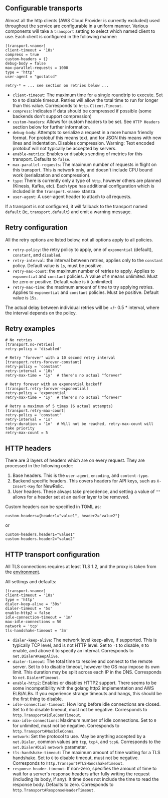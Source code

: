 Configurable transports
-----------------------
Almost all the http clients (AWS Cloud Provider is currently excluded) used throughout the service are configurable
in a uniform manner.  Various components will take a `transport` setting to select which named client to use.  Each
client is configured in the following manner:

```
[transport.<name>]
client-timeout = '10s'
compress = true
custom-headers = {}
debug-body = false
max-parallel-requests = 1000
type = 'http'
user-agent = "gostatsd"

retry-* = ... see section on retries below ...
```

- `client-timeout`: The maximum time for a single roundtrip to execute. Set to `0` to disable timeout.  Retries
  will allow the total time to run for longer than this value.  Corresponds to `http.Client.Timeout`.
- `compress`: Indicates if data should be compressed if possible (some backends don't support compression)
- `custom-headers`: Allows for custom headers to be set.  See `HTTP Headers` section below for further information.
- `debug-body`: Attempts to serialize a request in a more human friendly format.  For protobuf this means text, and
  for JSON this means with new lines and indentation.  Disables compression.  Warning: Text encoded protobuf will not
  typically be accepted by servers.
- `enable-metrics`: Enables or disables sending of metrics for this transport.  Defaults to `false`.
- `max-parallel-requests`: The maximum number of requests in flight on this transport.  This is network only, and
  doesn't include CPU bound work (serialization and compression).
- `type`: There is currently only a type of `http`, however others are planned (Kinesis, Kafka, etc).  Each type
  has additional configuration which is included in the `transport.<name>` stanza.
- `user-agent`: A user-agent header to attach to all requests.

If a transport is not configured, it will fallback to the transport named `default` (ie, `transport.default`) and
emit a warning message.

Retry configuration
-------------------
All the retry options are listed below, not all options apply to all policies.
- `retry-policy`: the retry policy to apply, one of `exponential` (default), `constant`, and `disabled`.
- `retry-interval`: the interval between retries, applies only to the `constant` policy.  Default value is `1s`, must
  be positive.
- `retry-max-count`: the maximum number of retries to apply.  Applies to `exponential` and `constant` policies.  A
  value of `0` means unlimited.  Must be zero or positive.  Default value is `0` (unlimited)
- `retry-max-time`: the maximum amount of time to try applying retries.  Applies to `exponential` and `constant`
  policies.  Must be positive.  Default value is `15s`.

The actual delay between individual retries will be +/- 0.5 * interval, where the interval depends on the policy.

Retry examples
--------------
```
# No retries
[transport.no-retries]
retry-policy = 'disabled'

# Retry "forever" with a 10 second retry interval
[transport.retry-forever-constant]
retry-policy = 'constant'
retry-interval = '10s'
retry-max-time = '1y'  # there's no actual "forever"

# Retry forever with an exponential backoff
[transport.retry-forever-exponential]
retry-policy = 'exponential'
retry-max-time = '1y'  # there's no actual "forever"

# Retry a maximum of 5 times (6 actual attempts)
[transport.retry-max-count]
retry-policy = 'constant'
retry-interval = '1s'
retry-duration = '1m'  # Will not be reached, retry-max-count will take priority
retry-max-count = 5
```

HTTP headers
------------
There are 3 layers of headers which are on every request.  They are processed in the following order:
1. Base headers.  This is the `user-agent`, `encoding`, and `content-type`.
2. Backend specific headers.  This covers headers for API keys, such as `X-Insert-Key` for NewRelic.
3. User headers.  These always take precedence, and setting a value of `""` allows for a header set at an earlier
   layer to be removed.

Custom headers can be specified in TOML as:
```
custom-headers={header1="value1", header2="value2"}
```

or

```
custom-headers.header1="value1"
custom-headers.header2="value2"
```

HTTP transport configuration
----------------------------
All TLS connections requires at least TLS 1.2, and the proxy is taken from the [environment](https://golang.org/pkg/net/http/#ProxyFromEnvironment).

All settings and defaults:
```
[transport.<name>]
client-timeout = '10s'
type = 'http'
dialer-keep-alive = '30s'
dialer-timeout = '5s'
enable-http2 = false
idle-connection-timeout = '1m'
max-idle-connections = 50
network = 'tcp'
tls-handshake-timeout = '3m'
```

- `dialer-keep-alive`: The network level keep-alive, if supported.  This is typically TCP level, and is not HTTP
  level.  Set to `-1` to disable, `0` to enable, and above `0` to specify an interval.
  Corresponds to `net.Dialer#KeepAlive`.
- `dialer-timeout`: The total time to resolve and connect to the remote server.  Set to `0` to disable timeout,
  however the OS may impose its own limit.  This duration may be split across each IP in the DNS.
  Corresponds to `net.Dialer#Timeout`.
- `enable-http2`: Enables or disables HTTP2 support.  There seems to be some incompatibility with the golang http2
  implementation and AWS ELB/ALBs.  If you experience strange timeouts and hangs, this should be the first thing
  to disable.
- `idle-connection-timeout`: How long before idle connections are closed.  Set to `0` to disable timeout, must not
  be negative.
  Corresponds to `http.Transport#IdleConnTimeout`.
- `max-idle-connections`: Maximum number of idle connections.  Set to `0` for unlimited, must not be negative.
  Corresponds to `http.Transport#MaxIdleConns`.
- `network`: Set the protocol to use.  May be anything accepted by a `net.Dialer`, common values are `tcp`, `tcp4`, and
  `tcp6`.
  Corresponds to the `net.Dialer#Dial` `network` parameter.
- `tls-handshake-timeout`: The maximum amount of time waiting for a TLS handshake.  Set to `0` to disable timeout, must
  not be negative.
  Corresponds to `http.Transport#TLSHandshakeTimeout`.
- `response-header-timeout`: If non-zero, specifies the amount of time to wait for a server's response headers after
  fully writing the request (including its body, if any). It time does not include the time to read the response body.
  Defaults to zero.
  Corresponds to `http.Transport#ResponseHeaderTimeout`.
